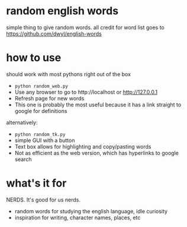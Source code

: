 # random english words
simple thing to give random words. all credit for word list goes to https://github.com/dwyl/english-words
# how to use
should work with most pythons right out of the box
 - `python random_web.py`
 - Use any browser to go to http://localhost or http://127.0.0.1
 - Refresh page for new words
 - This one is probably the most useful because it has a link straight to google for definitions

alternatively:
 - `python random_tk.py`
 - simple GUI with a button
 - Text box allows for highlighting and copy/pasting words
 - Not as efficient as the web version, which has hyperlinks to google search
# what's it for
NERDS. It's good for us nerds.
 - random words for studying the english language, idle curiosity
 - inspiration for writing, character names, places, etc